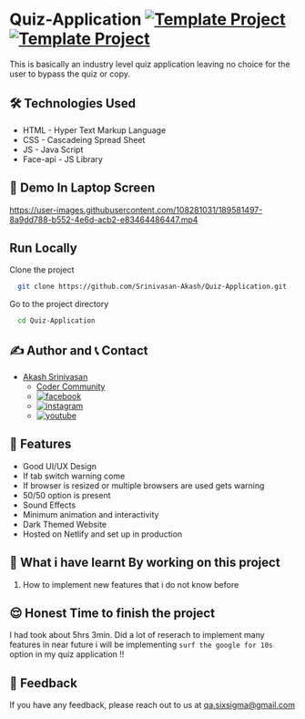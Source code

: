 # Quiz-Application [![Template Project](https://img.shields.io/badge/Web-App-red)](http://www.gnu.org/licenses/agpl-3.0) [![Template Project](https://img.shields.io/badge/Technologies%20-HTML%2FCSS%2FJS-brightgreen)](http://www.gnu.org/licenses/agpl-3.0)

This is basically an industry level quiz application leaving no choice for the user to bypass the quiz or copy.

## 🛠 Technologies Used
  - HTML - Hyper Text Markup Language
  - CSS - Cascadeing Spread Sheet
  - JS - Java Script
  - Face-api - JS Library

## 🚩 Demo In Laptop Screen

https://user-images.githubusercontent.com/108281031/189581497-8a9dd788-b552-4e6d-acb2-e83464486447.mp4

## Run Locally

Clone the project

```bash
  git clone https://github.com/Srinivasan-Akash/Quiz-Application.git
```

Go to the project directory

```bash
  cd Quiz-Application
```
## ✍️ Author and 📞 Contact
- [Akash Srinivasan](https://www.github.com/octokatherine)
    - [Coder Community](https://web.codercommunity.io/user/62d568cb998d86c8883a2766?tab=posts)
    - [![facebook](https://img.shields.io/badge/Facebook-0A66C2?style=for-the-badge&logo=facebook&logoColor=white)](https://www.facebook.com/profile.php?id=100083429257499)
    - [![instagram](https://img.shields.io/badge/Instagram-0A66C2?style=for-the-badge&logo=instagram&logoColor=white)](https://www.instagram.com/akash_prashanthi/)
    - [![youtube](https://img.shields.io/badge/YouTube-ff0000?style=for-the-badge&logo=youtube&logoColor=white)](https://www.youtube.com/channel/UCAv1QdzDgV6MjA60CRtfkIg)

## 📝 Features

- Good UI/UX Design
- If tab switch warning come
- If browser is resized or multiple browsers are used gets warning
- 50/50 option is present
- Sound Effects
- Minimum animation and interactivity
- Dark Themed Website
- Hosted on Netlify and set up in production

## 🤔 What i have learnt By working on this project
1. How to implement new features that i do not know before


## 😌 Honest Time to finish the project

I had took about 5hrs 3min. Did a lot of reserach to implement many features in near future i will be implementing `surf the google for 10s` option in my quiz application !!

## 👀 Feedback
If you have any feedback, please reach out to us at qa.sixsigma@gmail.com
